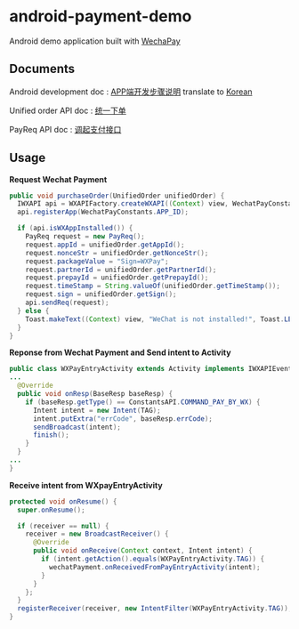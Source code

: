 # android-payment-demo

Android demo application built with [WechaPay](https://pay.weixin.qq.com/index.php/core/home/login?return_url=%2F)

## Documents

Android development doc : [APP端开发步骤说明](https://pay.weixin.qq.com/wiki/doc/api/app/app.php?chapter=8_5) translate to [Korean](https://github.com/flitto/android-payment-demo/blob/master/ANDROID_DEV_DOC_KR.md)

Unified order API doc : [统一下单](https://pay.weixin.qq.com/wiki/doc/api/app/app.php?chapter=9_1)

PayReq API doc : [调起支付接口](https://pay.weixin.qq.com/wiki/doc/api/app/app.php?chapter=9_12&index=2)

## Usage

**Request Wechat Payment**
```java
public void purchaseOrder(UnifiedOrder unifiedOrder) {
  IWXAPI api = WXAPIFactory.createWXAPI((Context) view, WechatPayConstants.APP_ID);
  api.registerApp(WechatPayConstants.APP_ID);

  if (api.isWXAppInstalled()) {
    PayReq request = new PayReq();
    request.appId = unifiedOrder.getAppId();
    request.nonceStr = unifiedOrder.getNonceStr();
    request.packageValue = "Sign=WXPay";
    request.partnerId = unifiedOrder.getPartnerId();
    request.prepayId = unifiedOrder.getPrepayId();
    request.timeStamp = String.valueOf(unifiedOrder.getTimeStamp());
    request.sign = unifiedOrder.getSign();
    api.sendReq(request);
  } else {
    Toast.makeText((Context) view, "WeChat is not installed!", Toast.LENGTH_LONG).show();
  }
}
```

**Reponse from Wechat Payment and Send intent to Activity**
```java
public class WXPayEntryActivity extends Activity implements IWXAPIEventHandler {
...
  @Override
  public void onResp(BaseResp baseResp) {
    if (baseResp.getType() == ConstantsAPI.COMMAND_PAY_BY_WX) {
      Intent intent = new Intent(TAG);
      intent.putExtra("errCode", baseResp.errCode);
      sendBroadcast(intent);
      finish();
    }
  }
...
}
```

**Receive intent from WXpayEntryActivity**
```java
protected void onResume() {
  super.onResume();

  if (receiver == null) {
    receiver = new BroadcastReceiver() {
      @Override
      public void onReceive(Context context, Intent intent) {
        if (intent.getAction().equals(WXPayEntryActivity.TAG)) {
          wechatPayment.onReceivedFromPayEntryActivity(intent);
        }
      }
    };
  }
  registerReceiver(receiver, new IntentFilter(WXPayEntryActivity.TAG));
}
```
